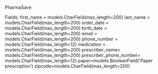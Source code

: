 PharmaSave

Fields:
    first_name = models.CharField(max_length=200)
    last_name = models.CharField(max_length=200)
    order_date = models.CharField(max_length=200)
    birth_date = models.CharField(max_length=200)
    email = models.CharField(max_length=200)
    phone_number = models.CharField(max_length=12)
    medication = models.CharField(max_length=200)
    prescriber_name= models.CharField(max_length=200)
    prescriber_phone_number= models.CharField(max_length=12)
    paper=models.BooleanField('Paper prescription')
    zipcode=models.CharField(max_length=200)